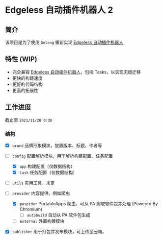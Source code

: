 # Edgeless 自动插件机器人 2
## 简介
该项目是为了使用 `Golang` 重新实现 [Edgeless 自动插件机器人](https://github.com/EdgelessPE/edgeless-bot)
## 特性 (WIP)
* 完全兼容 [Edgeless 自动插件机器人](https://github.com/EdgelessPE/edgeless-bot)，包括 Tasks，以实现无缝迁移
* 更快的构建速度
* 更好的代码结构
* 更高的拓展性

## 工作进度
截止至 `2021/11/28 0:30`
### 结构
- [x] `brand`
  品牌形象模块，放置版本、标题、作者等
- [ ] `config`
  配置解析模块，用于解析构建配置、任务配置
  - [x] `app`
    构建配置（仅数据结构）
  - [x] `task`
    任务配置（仅数据结构）
- [ ] `utils`
  实用工具，未定
- [ ] `provider`
  内容提供。例如爬虫
  - [x] `paspider`
    PortableApps 爬虫，可从 PA 爬取软件包并处理 (Powered By Chromium)
    - [ ] `autobuild`
      自动从 PA 软件包生成
  - [ ] `external`
    外置构建模块
- [x] `publisher`
  用于打包并发布模块，可上传至云端。
  